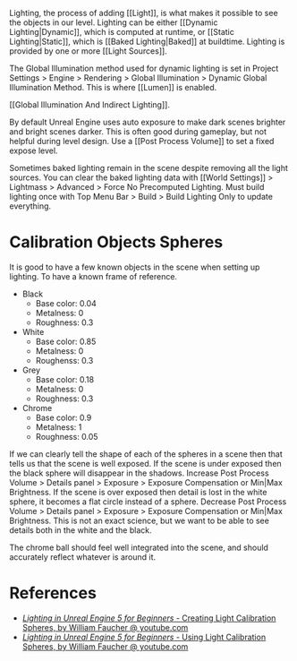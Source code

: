 Lighting, the process of adding [[Light]], is what makes it possible to see the objects in our level.
Lighting can be either [[Dynamic Lighting|Dynamic]], which is computed at runtime, or [[Static Lighting|Static]], which is [[Baked Lighting|Baked]] at buildtime.
Lighting is provided by one or more [[Light Sources]].

The Global Illumination method used for dynamic lighting is set in Project Settings > Engine > Rendering > Global Illumination > Dynamic Global Illumination Method.
This is where [[Lumen]] is enabled.

[[Global Illumination And Indirect Lighting]].

By default Unreal Engine uses auto exposure to make dark scenes brighter and bright scenes darker.
This is often good during gameplay, but not helpful during level design.
Use a [[Post Process Volume]] to set a fixed expose level.

Sometimes baked lighting remain in the scene despite removing all the light sources.
You can clear the baked lighting data with [[World Settings]] > Lightmass > Advanced > Force No Precomputed Lighting.
Must build lighting once with Top Menu Bar > Build > Build Lighting Only to update everything.

# Calibration Objects Spheres
It is good to have a few known objects in the scene when setting up lighting.
To have a known frame of reference.
- Black
	- Base color: 0.04
	- Metalness: 0
	- Roughness: 0.3
- White
	- Base color: 0.85
	- Metalness: 0
	- Roughenss: 0.3
- Grey
	- Base color: 0.18
	- Metalness: 0
	- Roughness: 0.3
- Chrome
	- Base color: 0.9
	- Metalness: 1
	- Roughness: 0.05

If we can clearly tell the shape of each of the spheres in a scene then that tells us that the scene is well exposed.
If the scene is under exposed then the black sphere will disappear in the shadows.
Increase Post Process Volume > Details panel > Exposure > Exposure Compensation or Min|Max Brightness.
If the scene is over exposed then detail is lost in the white sphere, it becomes a flat circle instead of a sphere.
Decrease Post Process Volume > Details panel > Exposure > Exposure Compensation or Min|Max Brightness.
This is not an exact science, but we want to be able to see details both in the white and the black.

The chrome ball should feel well integrated into the scene, and should accurately reflect whatever is around it.

# References

- [_Lighting in Unreal Engine 5 for Beginners_ - Creating Light Calibration Spheres, by William Faucher @ youtube.com](https://youtu.be/fSbBsXbjxPo?t=968)
- [_Lighting in Unreal Engine 5 for Beginners_ - Using Light Calibration Spheres, by William Faucher @ youtube.com](https://youtu.be/fSbBsXbjxPo?t=2251)
